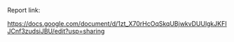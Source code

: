 Report link:

https://docs.google.com/document/d/1zt_X70rHcOqSkqUBjwkvDUUlgkJKFIJCnf3zudsiJBU/edit?usp=sharing
